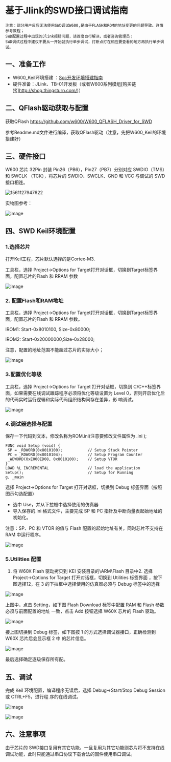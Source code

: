 # 基于Jlink的SWD接口调试指南

    注意：部分用户反应无法使用SWD调试W600,是由于FLASH和ROM的地址变更的问题导致。详情参考教程；
    SWD配置过程中出现的Jlink报错问题，请百度自行解决，或者咨询管理员；
    SWD调试过程中建议不要从一开始就执行单步调试，打断点打在相应要查看的地方再执行单步调试。

## 一、准备工作

-   W600\_Keil环境搭建 ：[Soc开发环境搭建指南](../start)
-   硬件准备：JLink、TB-01开发板（或者W600系列模组[购买链接]http://shop.thingsturn.com/)）

## 二、QFlash驱动获取与配置

获取QFlash <https://github.com/w600/W600_QFLASH_Driver_for_SWD>

参考Readme.md文件进行编译，获取QFlash驱动（注意，先把W600\_Keil的环境搭建好）

## 三、硬件接口

W600 芯片 32Pin 封装 Pin26（PB6），Pin27（PB7）分别对应 SWDIO（TMS）和
SWCLK （TCK），将芯片的 SWDIO、SWCLK、GND 和 VCC 与调试的 SWD 接口相连。

![1561127947622](../.assets/swd/1561127947622.png)

实物图参考：

![image](../.assets/swd/20190115092959.jpg)

## 四、SWD Keil环境配置

### 1.选择芯片

打开Keil工程，芯片默认选择的是Cortex-M3.

工具栏，选择 Project-\>Options for
Target打开对话框，切换到Target标签界面，配置芯片的Flash 和 RRAM 参数

![image](../.assets/swd/1547487953678.png)

### 2. 配置Flash和RAM地址

工具栏，选择 Project-\>Options for
Target打开对话框，切换到Target标签界面，配置芯片的Flash 和 RRAM 参数。

IROM1: Start-0x8010100, Size-0x80000;

IROM2: Start-0x20000000,Size-0x28000;

注意，配置的地址范围不能超过芯片的实际大小；

![image](../.assets/swd/1547488179660.png)

### 3.配置优化等级

工具栏，选择 Project-\>Options for Target 打开对话框，切换到
C/C++标签界面，如果需要在线调试跟踪程序必须将优化等级设置为 Level
0，否则开启优化后的代码实时运行逻辑和实际代码组织结构间存在差异，影
响调试。

![image](../.assets/swd/1547488404924.png)

### 4.调试器选择与配置

保存一下代码到文本，修改名称为ROM.ini(注意要修改文件属性为 .ini );

    FUNC void Setup (void) {
     SP = _RDWORD(0x8010100);           // Setup Stack Pointer
     PC = _RDWORD(0x8010104);           // Setup Program Counter
     _WDWORD(0xE000ED08, 0x8010100);    // Setup VTOR
    }
    LOAD %L INCREMENTAL                 // load the application
    Setup();                            // Setup for Running
    g, _main

选择 Project-\>Options for Target 打开对话框，切换到 Debug
标签界面（按照图示勾选配置）

-   选中 Use，并从下拉框中选择使用的仿真器
-   导入保存的.ini 格式文件，主要完成 SP 和 PC
    指针及中断向量表起始地址的初始化。

注意：SP、PC 和 VTOR 的值与 Flash 配置的起始地址有关，同时芯片不支持在
RAM 中运行程序。

![image](../.assets/swd/1547488893575.png)

### 5.Utilities 配置

1.  将 W60X Flash 驱动拷贝到 KEI 安装目录的\\ARM\\Flash 目录中2. 选择
    Project-\>Options for Target 打开对话框，切换到 Utilities 标签界面
    ，按下图选择12，在 3 的下拉框中选择使用的仿真器必须与 Debug
    标签中的选择

![image](../.assets/swd/1547516288023.png)

上图中，点击 Setting，如下图 Flash Download 标签中配置 RAM 和 Flash
参数必须与前面配置的地址 一致，点击 Add 按钮选择 W60X 芯片的 Flash
驱动。

![image](../.assets/swd/1547516488553.png)

接上图切换到 Debug 标签，如下图按 1 的方式选择调试器接口，正确检测到
W60X 芯片后会显示框 2 中 的芯片信息。

![image](../.assets/swd/1547516665930.png)

最后选择确定逐级保存所有配。

## 五、调试

完成 Keil 环境配置，编译程序无误后，选择 Debug-\>Start/Stop Debug
Session 或 CTRL+F5，进行程 序的在线调试。

![image](../.assets/swd/1547516753228.png)

![image](../.assets/swd/1547516841570.png)

## 六、注意事项

由于芯片的 SWD接口复用有其它功能，一旦复用为其它功能则芯片将不支持在线调试功能，此时只能通过串口协议下载合法的固件使用串口调试。
